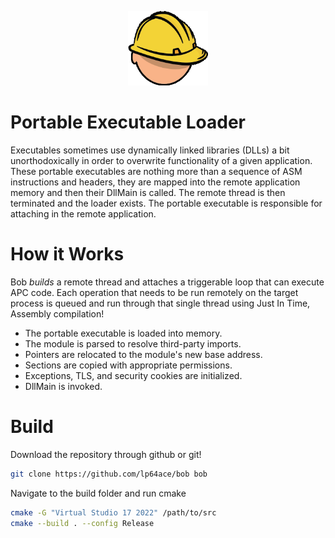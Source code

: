 <div align="center">
	<p align="center">
		<img src="logo.png" alt="Bob" width="128"/>
	</p>
</div>

# Portable Executable Loader

Executables sometimes use dynamically linked libraries (DLLs) a bit unorthodoxically in order to overwrite functionality of a given application. These portable executables are nothing more than a sequence of ASM instructions and headers, they are mapped into the remote application memory and then their DllMain is called. The remote thread is then terminated and the loader exists. The portable executable is responsible for attaching in the remote application.

# How it Works

Bob *builds* a remote thread and attaches a triggerable loop that can execute APC code. Each operation that needs to be run remotely on the target process is queued and run through that single thread using Just In Time, Assembly compilation!

* The portable executable is loaded into memory.
* The module is parsed to resolve third-party imports.
* Pointers are relocated to the module's new base address.
* Sections are copied with appropriate permissions.
* Exceptions, TLS, and security cookies are initialized.
* DllMain is invoked.

# Build

Download the repository through github or git!

```sh
git clone https://github.com/lp64ace/bob bob
```

Navigate to the build folder and run cmake

```sh
cmake -G "Virtual Studio 17 2022" /path/to/src
cmake --build . --config Release
```
